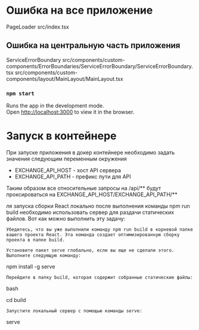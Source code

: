 # Ошибка на все приложение 

PageLoader 
src/index.tsx

## Ошибка на центральную часть приложения

ServiceErrorBoundary 
src/components/custom-components/ErrorBoundaries/ServiceErrorBoundary/ServiceErrorBoundary.tsx
src/components/custom-components/layout/MainLayout/MainLayout.tsx

### `npm start`

Runs the app in the development mode.\
Open [http://localhost:3000](http://localhost:3000) to view it in the browser.

# Запуск в контейнере
При запуске приложения в докер контейнере необходимо задать значения следующим переменным окружения 
* EXCHANGE_API_HOST - хост API сервера
* EXCHANGE_API_PATH - префикс пути для API

Таким образом все относительные запросы на /api/** будут проксироваться на EXCHANGE_API_HOST/EXCHANGE_API_PATH/** 

ля запуска сборки React локально после выполнения команды npm run build необходимо использовать сервер для раздачи статических файлов. Вот как можно выполнить эту задачу:

    Убедитесь, что вы уже выполнили команду npm run build в корневой папке вашего проекта React. Эта команда создает оптимизированную сборку проекта в папке build.

    Установите пакет serve глобально, если вы еще не сделали этого. Выполните следующую команду:

npm install -g serve

    Перейдите в папку build, которая содержит собранные статические файлы:

bash

cd build

    Запустите локальный сервер с помощью команды serve:

serve
